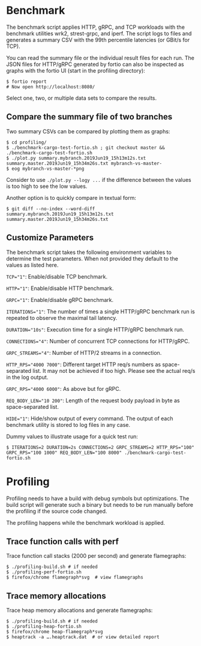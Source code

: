 # Benchmark

The benchmark script applies HTTP, gRPC, and TCP workloads with
the benchmark utilities wrk2, strest-grpc, and iperf.
The script logs to files and generates a summary CSV with the
99th percentile latencies (or GBit/s for TCP).

You can read the summary file or the individual result files for
each run. The JSON files for HTTP/gRPC generated by fortio can
also be inspected as graphs with the fortio UI
(start in the profiling directory):

```
$ fortio report
# Now open http://localhost:8080/
```

Select one, two, or multiple data sets to compare the results.

## Compare the summary file of two branches

Two summary CSVs can be compared by plotting them as graphs:

```
$ cd profiling/
$ ./benchmark-cargo-test-fortio.sh ; git checkout master && ./benchmark-cargo-test-fortio.sh
$ ./plot.py summary.mybranch.2019Jun19_15h13m12s.txt summary.master.2019Jun19_15h34m26s.txt mybranch-vs-master-
$ eog mybranch-vs-master-*png
```

Consider to use `./plot.py --logy ...` if the difference between the values is too high to see the low values.

Another option is to quickly compare in textual form:
```
$ git diff --no-index --word-diff summary.mybranch.2019Jun19_15h13m12s.txt summary.master.2019Jun19_15h34m26s.txt
```

## Customize Parameters

The benchmark script takes the following environment variables to determine the test parameters.
When not provided they default to the values as listed here.

`TCP="1"`: Enable/disable TCP benchmark.

`HTTP="1"`: Enable/disable HTTP benchmark.

`GRPC="1"`: Enable/disable gRPC benchmark.

`ITERATIONS="1"`: The number of times a single HTTP/gRPC benchmark run is repeated to observe the maximal tail latency.

`DURATION="10s"`: Execution time for a single HTTP/gRPC benchmark run.

`CONNECTIONS="4"`: Number of concurrent TCP connections for HTTP/gRPC.

`GRPC_STREAMS="4"`: Number of HTTP/2 streams in a connection.

`HTTP_RPS="4000 7000"`: Different target HTTP req/s numbers as space-separated list. It may not be achieved if too high.
Please see the actual req/s in the log output.

`GRPC_RPS="4000 6000"`: As above but for gRPC.

`REQ_BODY_LEN="10 200"`: Length of the request body payload in byte as space-separated list.

`HIDE="1"`: Hide/show output of every command.
The output of each benchmark utility is stored to log files in any case.

Dummy values to illustrate usage for a quick test run:

```
$ ITERATIONS=2 DURATION=2s CONNECTIONS=2 GRPC_STREAMS=2 HTTP_RPS="100" GRPC_RPS="100 1000" REQ_BODY_LEN="100 8000" ./benchmark-cargo-test-fortio.sh
```

# Profiling

Profiling needs to have a build with debug symbols but optimizations.
The build script will generate such a binary but needs to be run
manually before the profiling if the source code changed.

The profiling happens while the benchmark workload is applied.

## Trace function calls with perf

Trace function call stacks (2000 per second) and generate flamegraphs:

```
$ ./profiling-build.sh # if needed
$ ./profiling-perf-fortio.sh
$ firefox/chrome flamegraph*svg  # view flamegraphs
```


## Trace memory allocations

Trace heap memory allocations and generate flamegraphs:

```
$ ./profiling-build.sh # if needed
$ ./profiling-heap-fortio.sh
$ firefox/chrome heap-flamegraph*svg
$ heaptrack -a ….heaptrack.dat  # or view detailed report
```
